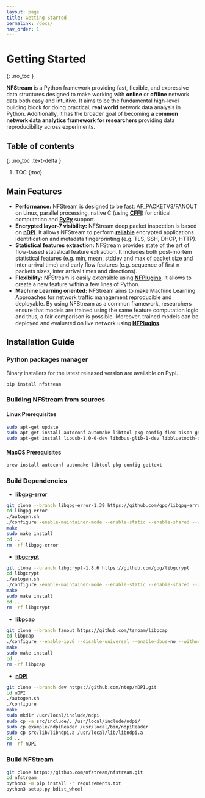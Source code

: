 ```yaml
---
layout: page
title: Getting Started
permalink: /docs/
nav_order: 1
---
```


# Getting Started
{: .no_toc }

**NFStream** is a Python framework providing fast, flexible, and expressive data structures designed to make 
working with **online** or **offline** network data both easy and intuitive. It aims to be the fundamental high-level 
building block for doing practical, **real world** network data analysis in Python. Additionally, it has the broader 
goal of becoming **a common network data analytics framework for researchers** providing data reproducibility 
across experiments.

## Table of contents
{: .no_toc .text-delta }

1. TOC
{:toc}

## Main Features

* **Performance:** NFStream is designed to be fast: AF_PACKETV3/FANOUT on Linux, parallel processing, native C 
(using [**CFFI**][cffi]) for critical computation and [**PyPy**][pypy] support.
* **Encrypted layer-7 visibility:** NFStream deep packet inspection is based on [**nDPI**][ndpi]. 
It allows NFStream to perform [**reliable**][reliable] encrypted applications identification and metadata 
fingerprinting (e.g. TLS, SSH, DHCP, HTTP).
* **Statistical features extraction:** NFStream provides state of the art of flow-based statistical feature extraction. 
It includes both post-mortem statistical features (e.g. min, mean, stddev and max of packet size and inter arrival time) 
and early flow features (e.g. sequence of first n packets sizes, inter arrival times and
directions).
* **Flexibility:** NFStream is easily extensible using [**NFPlugins**][nfplugin]. It allows to create a new 
feature within a few lines of Python.
* **Machine Learning oriented:** NFStream aims to make Machine Learning Approaches for network traffic management 
reproducible and deployable. By using NFStream as a common framework, researchers ensure that models are trained using 
the same feature computation logic and thus, a fair comparison is possible. Moreover, trained models can be deployed 
and evaluated on live network using [**NFPlugins**][nfplugin]. 

## Installation Guide

### Python packages manager

Binary installers for the latest released version are available on Pypi.

```bash
pip install nfstream
```

### Building NFStream from sources

#### Linux Prerequisites

```bash
sudo apt-get update
sudo apt-get install autoconf automake libtool pkg-config flex bison gettext
sudo apt-get install libusb-1.0-0-dev libdbus-glib-1-dev libbluetooth-dev libnl-genl-3-dev
```

#### MacOS Prerequisites

```bash
brew install autoconf automake libtool pkg-config gettext
```

### Build Dependencies

* [**libgpg-error**](https://github.com/gpg/libgpg-error)

```bash
git clone --branch libgpg-error-1.39 https://github.com/gpg/libgpg-error
cd libgpg-error
./autogen.sh
./configure -enable-maintainer-mode --enable-static --enable-shared --with-pic --disable-doc --disable-nls
make
sudo make install
cd ..
rm -rf libgpg-error
```

* [**libgcrypt**](https://github.com/gpg/libgcrypt)

```bash
git clone --branch libgcrypt-1.8.6 https://github.com/gpg/libgcrypt
cd libgcrypt
./autogen.sh
./configure -enable-maintainer-mode --enable-static --enable-shared --with-pic --disable-doc
make
sudo make install
cd ..
rm -rf libgcrypt
```

* [**libpcap**](https://github.com/the-tcpdump-group/libpcap)

```bash
git clone --branch fanout https://github.com/tsnoam/libpcap
cd libpcap
./configure --enable-ipv6 --disable-universal --enable-dbus=no --without-libnl
make
sudo make install
cd ..
rm -rf libpcap
```

* [**nDPI**](https://github.com/ntop/nDPI)

```bash
git clone --branch dev https://github.com/ntop/nDPI.git
cd nDPI
./autogen.sh
./configure
make
sudo mkdir /usr/local/include/ndpi
sudo cp -a src/include/. /usr/local/include/ndpi/
sudo cp example/ndpiReader /usr/local/bin/ndpiReader
sudo cp src/lib/libndpi.a /usr/local/lib/libndpi.a
cd ..
rm -rf nDPI
```

### Build NFStream

```bash
git clone https://github.com/nfstream/nfstream.git
cd nfstream
python3 -m pip install -r requirements.txt
python3 setup.py bdist_wheel
```

[ndpi]: https://github.com/ntop/nDPI
[nfplugin]: https://www.nfstream.org/docs/api#nfplugin
[reliable]: http://people.ac.upc.edu/pbarlet/papers/ground-truth.pam2014.pdf
[pypy]: https://www.pypy.org/
[cffi]: https://cffi.readthedocs.io/en/latest/index.html
